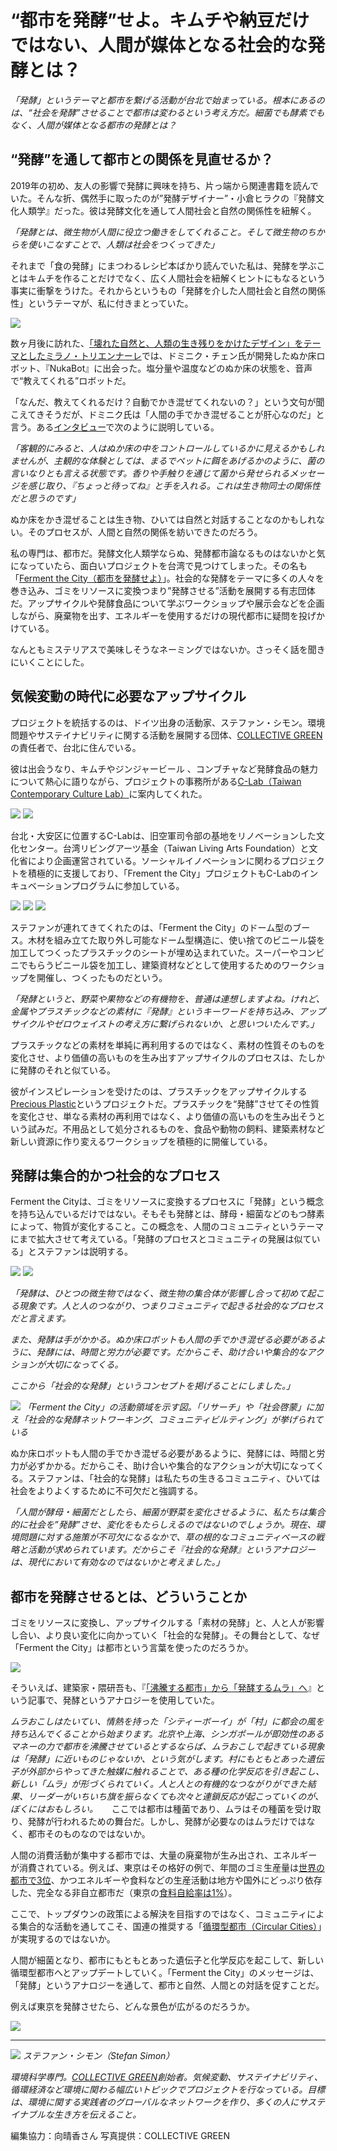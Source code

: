 # “都市を発酵”せよ。キムチや納豆だけではない、人間が媒体となる社会的な発酵とは？

_「発酵」というテーマと都市を繋げる活動が台北で始まっている。根本にあるのは、“社会を発酵”させることで都市は変わるという考え方だ。細菌でも酵素でもなく、人間が媒体となる都市の発酵とは？_

## “発酵”を通して都市との関係を見直せるか？

2019年の初め、友人の影響で発酵に興味を持ち、片っ端から関連書籍を読んでいた。そんな折、偶然手に取ったのが”発酵デザイナー”・小倉ヒラクの『発酵文化人類学』だった。彼は発酵文化を通して人間社会と自然の関係性を紐解く。

_「発酵とは、微生物が人間に役立つ働きをしてくれること。そして微生物のちからを使いこなすことで、人類は社会をつくってきた」_

それまで「食の発酵」にまつわるレシピ本ばかり読んでいた私は、発酵を学ぶことはキムチを作ることだけでなく、広く人間社会を紐解くヒントにもなるという事実に衝撃をうけた。それからというもの「発酵を介した人間社会と自然の関係性」というテーマが、私に付きまとっていた。

![](fermentthecity24.JPG)

数ヶ月後に訪れた、[「壊れた自然と、人類の生き残りをかけたデザイン」をテーマとしたミラノ・トリエンナーレ](https://unleashmag.com/2019/09/02/milan_triennale_broken_nature/)では、ドミニク・チェン氏が開発したぬか床ロボット、『NukaBot』に出会った。塩分量や温度などのぬか床の状態を、音声で“教えてくれる”ロボットだ。

「なんだ、教えてくれるだけ？自動でかき混ぜてくれないの？」という文句が聞こえてきそうだが、ドミニク氏は「人間の手でかき混ぜることが肝心なのだ」と言う。ある[インタビュー](https://www.marukome.co.jp/marukome_omiso/hakkoubishoku/20190725/11461/)で次のように説明している。

_「客観的にみると、人はぬか床の中をコントロールしているかに見えるかもしれませんが、主観的な体験としては、まるでペットに餌をあげるかのように、菌の言いなりとも言える状態です。香りや手触りを通じて菌から発せられるメッセージを感じ取り、『ちょっと待ってね』と手を入れる。これは生き物同士の関係性だと思うのです」_

ぬか床をかき混ぜることは生き物、ひいては自然と対話することなのかもしれない。そのプロセスが、人間と自然の関係を紡いできたのだろう。

私の専門は、都市だ。発酵文化人類学ならぬ、発酵都市論なるものはないかと気になっていたら、面白いプロジェクトを台湾で見つけてしまった。その名も「[Ferment the City（都市を発酵せよ）](http://www.collectivegreen.de/fermentation/)」。社会的な発酵をテーマに多くの人々を巻き込み、ゴミをリソースに変換つまり”発酵させる”活動を展開する有志団体だ。アップサイクルや発酵食品について学ぶワークショップや展示会などを企画しながら、廃棄物を出す、エネルギーを使用するだけの現代都市に疑問を投げかけている。

なんともミステリアスで美味しそうなネーミングではないか。さっそく話を聞きにいくことにした。

## 気候変動の時代に必要なアップサイクル

プロジェクトを統括するのは、ドイツ出身の活動家、ステファン・シモン。環境問題やサステイナビリティに関する活動を展開する団体、[COLLECTIVE GREEN](http://www.collectivegreen.de/)の責任者で、台北に住んでいる。

彼は出会うなり、キムチやジンジャービール 、コンブチャなど発酵食品の魅力について熱心に語りながら、プロジェクトの事務所がある[C-Lab（Taiwan Contemporary Culture Lab）](https://clab.org.tw/en/)に案内してくれた。

![](fermentthecity1.JPG)
![](fermentthecity2.JPG)

台北・大安区に位置するC-Labは、旧空軍司令部の基地をリノベーションした文化センター。台湾リビングアーツ基金（Taiwan Living Arts Foundation）と文化省により企画運営されている。ソーシャルイノベーションに関わるプロジェクトを積極的に支援しており、「Frement the City」プロジェクトもC-Labのインキュベーションプログラムに参加している。

![](fermentthecity19.jpg)
![](fermentthecity29.JPG)
![](fermentthecity30.JPG)

ステファンが連れてきてくれたのは、「Ferment the City」のドーム型のブース。木材を組み立てた取り外し可能なドーム型構造に、使い捨てのビニール袋を加工してつくったプラスチックのシートが埋め込まれていた。スーパーやコンビニでもらうビニール袋を加工し、建築資材などとして使用するためのワークショップを開催し、つくったものだという。　

_「発酵というと、野菜や果物などの有機物を、普通は連想しますよね。けれど、金属やプラスチックなどの素材に『発酵』というキーワードを持ち込み、アップサイクルやゼロウェイストの考え方に繋げられないか、と思いついたんです。」_

プラスチックなどの素材を単純に再利用するのではなく、素材の性質そのものを変化させ、より価値の高いものを生み出すアップサイクルのプロセスは、たしかに発酵のそれと似ている。

彼がインスピレーションを受けたのは、プラスチックをアップサイクルする[Precious Plastic](https://preciousplastic.com/)というプロジェクトだ。プラスチックを“発酵”させてその性質を変化させ、単なる素材の再利用ではなく、より価値の高いものを生み出そうという試みだ。不用品として処分されるものを、食品や動物の飼料、建築素材など新しい資源に作り変えるワークショップを積極的に開催している。

## 発酵は集合的かつ社会的なプロセス

Ferment the Cityは、ゴミをリソースに変換するプロセスに「発酵」という概念を持ち込んでいるだけではない。そもそも発酵とは、酵母・細菌などのもつ酵素によって、物質が変化すること。この概念を、人間のコミュニティというテーマにまで拡大させて考えている。「発酵のプロセスとコミュニティの発展は似ている」とステファンは説明する。

![](fermentthecity9.JPG)
![](fermentthecity11.JPG)

_「発酵は、ひとつの微生物ではなく、微生物の集合体が影響し合って初めて起こる現象です。人と人のつながり、つまりコミュニティで起きる社会的なプロセスだと言えます。_

_また、発酵は手がかかる。ぬか床ロボットも人間の手でかき混ぜる必要があるように、発酵には、時間と労力が必要です。だからこそ、助け合いや集合的なアクションが大切になってくる。_

_ここから「社会的な発酵」というコンセプトを掲げることにしました。」_

![](fermentthecity.jpg)
*「Ferment the City」の活動領域を示す図。「リサーチ」や「社会啓蒙」に加え「社会的な発酵ネットワーキング、コミュニティビルティング」が挙げられている*

ぬか床ロボットも人間の手でかき混ぜる必要があるように、発酵には、時間と労力が必ずかかる。だからこそ、助け合いや集合的なアクションが大切になってくる。ステファンは、「社会的な発酵」は私たちの生きるコミュニティ、ひいては社会をよりよくするために不可欠だと強調する。

_「人間が酵母・細菌だとしたら、細菌が野菜を変化させるように、私たちは集合的に社会を”発酵”させ、変化をもたらしえるのではないのでしょうか。現在、環境問題に対する施策が不可欠になるなかで、草の根的なコミュニティベースの戦略と活動が求められています。だからこそ『社会的な発酵』というアナロジーは、現代において有効なのではないかと考えました。」_

## 都市を発酵させるとは、どういうことか

ゴミをリソースに変換し、アップサイクルする「素材の発酵」と、人と人が影響し合い、より良い変化に向かっていく「社会的な発酵」。その舞台として、なぜ「Ferment the City」は都市という言葉を使ったのだろうか。

![](fermentthecity20.jpg)

そういえば、建築家・隈研吾も、『[「沸騰する都市」から「発酵するムラ」へ](https://diamond.jp/articles/-/14113?page=4)』という記事で、発酵というアナロジーを使用していた。

_ムラおこしはたいてい、情熱を持った「シティーボーイ」が「村」に都会の風を持ち込んでくることから始まります。北京や上海、シンガポールが即効性のあるマネーの力で都市を沸騰させているとするならば、ムラおこしで起きている現象は「発酵」に近いものじゃないか、という気がします。村にもともとあった遺伝子が外部からやってきた触媒に触れることで、ある種の化学反応を引き起こし、新しい「ムラ」が形づくられていく。人と人との有機的なつながりができた結果、リーダーがいちいち旗を振らなくても次々と連鎖反応が起こっていくのが、ぼくにはおもしろい。_
　
ここでは都市は種菌であり、ムラはその種菌を受け取り、発酵が行われるための舞台だ。しかし、発酵が必要なのはムラだけではなく、都市そのものなのではないか。

人間の消費活動が集中する都市では、大量の廃棄物が生み出され、エネルギーが消費されている。例えば、東京はその格好の例で、年間のゴミ生産量は[世界の都市で3位](https://www.theguardian.com/cities/2016/oct/27/which-is-the-worlds-most-wasteful-city)、かつエネルギーや食料などの生産活動は地方や国外にどっぷり依存した、完全なる非自立都市だ（東京の[食料自給率は1%](https://www.nikkei.com/article/DGXNASFK08032_Y1A600C1000000/)）。

ここで、トップダウンの政策による解決を目指すのではなく、コミュニティによる集合的な活動を通してこそ、国連の推奨する「[循環型都市（Circular Cities）](https://www.scp-centre.org/wp-content/uploads/2019/03/Circular_Cities_Publication.pdf)」が実現するのではないか。

人間が細菌となり、都市にもともとあった遺伝子と化学反応を起こして、新しい循環型都市へとアップデートしていく。「Ferment the City」のメッセージは、「発酵」というアナロジーを通して、都市と自然、人間との対話を促すことだ。

例えば東京を発酵させたら、どんな景色が広がるのだろうか。

![](fermentthecity21.jpg)

---

![](fermentthecity_stefan.png)
_ステファン・シモン（Stefan Simon）_

_環境科学専門。[COLLECTIVE GREEN](https://www.collectivegreen.de/)創始者。気候変動、サステイナビリティ、循環経済など環境に関わる幅広いトピックでプロジェクトを行なっている。目標は、環境に関する実践者のグローバルなネットワークを作り、多くの人にサステイナブルな生き方を伝えること。_

編集協力：向晴香さん
写真提供：COLLECTIVE GREEN